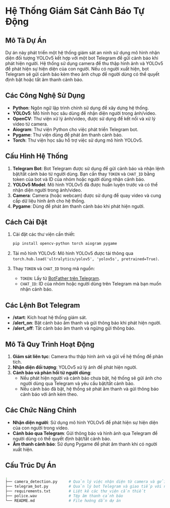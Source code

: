 # Hệ Thống Giám Sát Cảnh Báo Tự Động

## Mô Tả Dự Án
Dự án này phát triển một hệ thống giám sát an ninh sử dụng mô hình nhận diện đối tượng YOLOv5 kết hợp với một bot Telegram để gửi cảnh báo khi phát hiện người. Hệ thống sử dụng camera để thu thập hình ảnh và YOLOv5 để phát hiện sự hiện diện của con người. Nếu có người xuất hiện, bot Telegram sẽ gửi cảnh báo kèm theo ảnh chụp để người dùng có thể quyết định bật hoặc tắt âm thanh cảnh báo.

## Các Công Nghệ Sử Dụng

- **Python**: Ngôn ngữ lập trình chính sử dụng để xây dựng hệ thống.
- **YOLOv5**: Mô hình học sâu dùng để nhận diện người trong ảnh/video.
- **OpenCV**: Thư viện xử lý ảnh/video, được sử dụng để kết nối và xử lý video từ camera.
- **Aiogram**: Thư viện Python cho việc phát triển Telegram bot.
- **Pygame**: Thư viện dùng để phát âm thanh cảnh báo.
- **Torch**: Thư viện học sâu hỗ trợ việc sử dụng mô hình YOLOv5.

## Cấu Hình Hệ Thống

1. **Telegram Bot**: Bot Telegram được sử dụng để gửi cảnh báo và nhận lệnh bật/tắt cảnh báo từ người dùng. Bạn cần thay `TOKEN` và `CHAT_ID` bằng token của bot và ID của nhóm hoặc người dùng nhận cảnh báo.
2. **YOLOv5 Model**: Mô hình YOLOv5 đã được huấn luyện trước và có thể nhận diện người trong ảnh/video.
3. **Camera**: Camera (hoặc webcam) được sử dụng để quay video và cung cấp dữ liệu hình ảnh cho hệ thống.
4. **Pygame**: Dùng để phát âm thanh cảnh báo khi phát hiện người.

## Cách Cài Đặt

1. Cài đặt các thư viện cần thiết:
    ```bash
    pip install opencv-python torch aiogram pygame
    ```

2. Tải mô hình YOLOv5:
    Mô hình YOLOv5 được tải thông qua `torch.hub.load('ultralytics/yolov5', 'yolov5s', pretrained=True)`.

3. Thay `TOKEN` và `CHAT_ID` trong mã nguồn:
    - `TOKEN`: Lấy từ [BotFather trên Telegram](https://core.telegram.org/bots#botfather).
    - `CHAT_ID`: ID của nhóm hoặc người dùng trên Telegram mà bạn muốn nhận cảnh báo.

## Các Lệnh Bot Telegram

- **/start**: Kích hoạt hệ thống giám sát.
- **/alert_on**: Bật cảnh báo âm thanh và gửi thông báo khi phát hiện người.
- **/alert_off**: Tắt cảnh báo âm thanh và ngừng gửi thông báo.

## Mô Tả Quy Trình Hoạt Động

1. **Giám sát liên tục**: Camera thu thập hình ảnh và gửi về hệ thống để phân tích.
2. **Nhận diện đối tượng**: YOLOv5 xử lý ảnh để phát hiện người.
3. **Cảnh báo và phản hồi từ người dùng**: 
    - Nếu phát hiện người và cảnh báo chưa bật, hệ thống sẽ gửi ảnh cho người dùng qua Telegram và yêu cầu bật/tắt cảnh báo.
    - Nếu cảnh báo đã bật, hệ thống sẽ phát âm thanh và gửi thông báo cảnh báo với ảnh kèm theo.

## Các Chức Năng Chính

- **Nhận diện người**: Sử dụng mô hình YOLOv5 để phát hiện sự hiện diện của con người trong video.
- **Cảnh báo qua Telegram**: Gửi thông báo và hình ảnh qua Telegram để người dùng có thể quyết định bật/tắt cảnh báo.
- **Âm thanh cảnh báo**: Sử dụng Pygame để phát âm thanh khi có người xuất hiện.

## Cấu Trúc Dự Án

```bash
.
├── camera_detection.py     # Quản lý việc nhận diện từ camera và gửi cảnh báo
├── telegram_bot.py         # Quản lý bot Telegram và giao tiếp với người dùng
├── requirements.txt        # Liệt kê các thư viện cần thiết
├── police.wav              # Tệp âm thanh cảnh báo
└── README.md               # File hướng dẫn dự án
